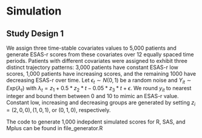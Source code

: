 # Simulation
## Study Design 1
We assign three time-stable covariates values to 5,000 patients and generate ESAS-r scores from these covariates over 12 equally spaced time periods. Patients with different covariates were assigned to exhibit three distinct trajectory patterns: 3,000 patients have constant ESAS-r low scores, 1,000 patients have increasing scores, and the remaining 1000 have decreasing ESAS-r over time. Let $\epsilon_t \sim N(0,1)$ be a random noise and $Y_{it} \sim Exp(\lambda_t) \text{ with }\lambda_t = z_1+0.5*z_2*t-0.05*z_3*t+\epsilon$. We round $y_{it}$ to nearest integer and bound them between 0 and 10 to mimic an ESAS-r value. Constant low, increasing and decreasing groups are generated by setting $z_i = (2,0,0), (1,0,1)$, or $(0,1,0)$, respectively.

The code to generate 1,000 indepdent simulated scores for R, SAS, and Mplus can be found in file_generator.R
